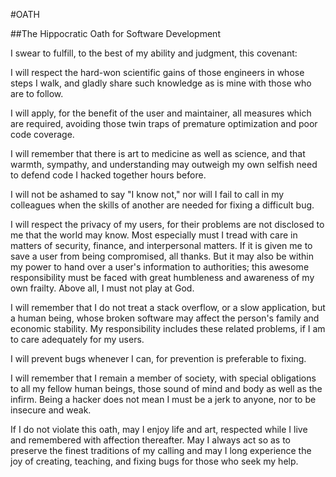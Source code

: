 #OATH

##The Hippocratic Oath for Software Development

I swear to fulfill, to the best of my ability and judgment, this covenant:

I will respect the hard-won scientific gains of those engineers in whose steps I walk, and gladly share such knowledge as is mine with those who are to follow.

I will apply, for the benefit of the user and maintainer, all measures which are required, avoiding those twin traps of premature optimization and poor code coverage.

I will remember that there is art to medicine as well as science, and that warmth, sympathy, and understanding may outweigh my own selfish need to defend code I hacked together hours before.

I will not be ashamed to say "I know not," nor will I fail to call in my colleagues when the skills of another are needed for fixing a difficult bug.

I will respect the privacy of my users, for their problems are not disclosed to me that the world may know. Most especially must I tread with care in matters of security, finance, and interpersonal matters. If it is given me to save a user from being compromised, all thanks. But it may also be within my power to hand over a user's information to authorities; this awesome responsibility must be faced with great humbleness and awareness of my own frailty. Above all, I must not play at God.

I will remember that I do not treat a stack overflow, or a slow application, but a human being, whose broken software may affect the person's family and economic stability. My responsibility includes these related problems, if I am to care adequately for my users.

I will prevent bugs whenever I can, for prevention is preferable to fixing.

I will remember that I remain a member of society, with special obligations to all my fellow human beings, those sound of mind and body as well as the infirm. Being a hacker does not mean I must be a jerk to anyone, nor to be insecure and weak.

If I do not violate this oath, may I enjoy life and art, respected while I live and remembered with affection thereafter. May I always act so as to preserve the finest traditions of my calling and may I long experience the joy of creating, teaching, and fixing bugs for those who seek my help.
